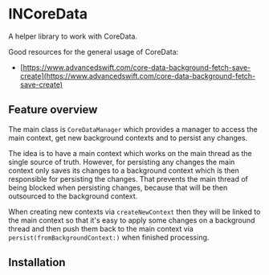 # INCoreData

A helper library to work with CoreData.

Good resources for the general usage of CoreData:

- [https://www.advancedswift.com/core-data-background-fetch-save-create](https://www.advancedswift.com/core-data-background-fetch-save-create)

## Feature overview

The main class is `CoreDataManager` which provides a manager to access the main context, get new background contexts and to persist any changes.

The idea is to have a main context which works on the main thread as the single source of truth.
However, for persisting any changes the main context only saves its changes to a background context which is then responsible for persisting the changes.
That prevents the main thread of being blocked when persisting changes, because that will be then outsourced to the background context.

When creating new contexts via `createNewContext` then they will be linked to the main context so that it's easy to apply some changes on a background thread and then push them back to the main context via `persist(fromBackgroundContext:)` when finished processing. 

## Installation
